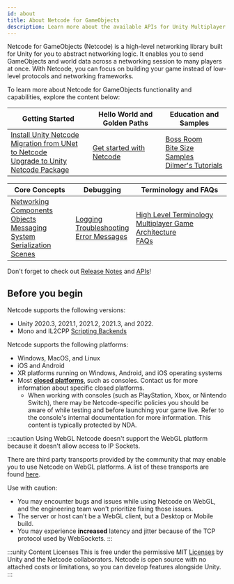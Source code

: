 ```yaml
---
id: about
title: About Netcode for GameObjects
description: Learn more about the available APIs for Unity Multiplayer Networking, including Netcode for GameObjects and Transport.
---
```


Netcode for GameObjects (Netcode) is a high-level networking library built for Unity for you to abstract networking logic. It enables you to send GameObjects and world data across a networking session to many players at once. With Netcode, you can focus on building your game instead of low-level protocols and networking frameworks.

To learn more about Netcode for GameObjects functionality and capabilities, explore the content below:

<div class="table-columns-plain" >

| Getting Started | Hello World and Golden Paths | Education and Samples |
| -- | -- | -- |
| [Install Unity Netcode](installation/installation.md)<br/>[Migration from UNet to Netcode](installation/migratingfromUNet.md)<br/>[Upgrade to Unity Netcode Package](installation/migratingfrommlapi.md) | [Get started with Netcode](tutorials/get-started-with-ngo.md) | [Boss Room](learn/bossroom/getting-started-boss-room.md)<br/>[Bite Size Samples](learn/bitesize/bitesize-introduction.md)<br/>[Dilmer's Tutorials](learn/dilmer/dilmer-video.md) |

</div>

<div class="table-columns-plain" >

| Core Concepts | Debugging | Terminology and FAQs |
| -- | -- | -- |
| [Networking](basics/connection-approval.md)<br/>[Components](components/networkmanager.md)<br/>[Objects](basics/object-spawning.md)<br/>[Messaging System](advanced-topics/messaging-system.md)<br/>[Serialization](advanced-topics/serialization/serialization-intro.md)<br/>[Scenes](basics/scenemanagement/scene-management-overview.md) | [Logging](basics/logging.md)<br/>[Troubleshooting](troubleshooting/troubleshooting.md)<br/>[Error Messages](troubleshooting/error-messages.md) | [High Level Terminology](reference/glossary/high-level-terminology.md)<br/>[Multiplayer Game Architecture](learn/multiplayer_game_arch_intro.md)<br/>[FAQs](learn/faq.md) |

</div>

Don't forget to check out [Release Notes](https://docs-multiplayer.unity3d.com/netcode/current/release-notes/ngo-changelog/) and [APIs](https://docs.unity3d.com/Packages/com.unity.netcode.gameobjects@latest)!

## Before you begin

Netcode supports the following versions:
* Unity 2020.3, 2021.1, 2021.2, 2021.3, and 2022.
* Mono and IL2CPP [Scripting Backends](https://docs.unity3d.com/Manual/scripting-backends.html)

Netcode supports the following platforms:
* Windows, MacOS, and Linux
* iOS and Android
* XR platforms running on Windows, Android, and iOS operating systems
* Most [**closed platforms**](https://unity.com/platform-installation), such as consoles. Contact us for more information about specific closed platforms.
  * When working with consoles (such as PlayStation, Xbox, or Nintendo Switch), there may be Netcode-specific policies you should be aware of while testing and before launching your game live. Refer to the console's internal documentation for more information. This content is typically protected by NDA.

:::caution Using WebGL
Netcode doesn't support the WebGL platform because it doesn't allow access to IP Sockets.

There are third party transports provided by the community that may enable you to use Netcode on WebGL platforms. A list of these transports are found [here](https://github.com/Unity-Technologies/multiplayer-community-contributions#transports).

Use with caution:
* You may encounter bugs and issues while using Netcode on WebGL, and the engineering team won't prioritize fixing those issues.
* The server or host can't be a WebGL client, but a Desktop or Mobile build.
* You may experience **increased** latency and jitter because of the TCP protocol used by WebSockets.
:::

:::unity Content Licenses
This is free under the permissive MIT [Licenses](/reference/license) by Unity and the Netcode collaborators. Netcode is open source with no attached costs or limitations, so you can develop features alongside Unity.
:::

